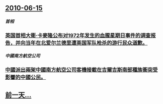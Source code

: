 ## [2010-06-15](/zh/news/2010/06/15/index.md)

##### 首相
### [ 英国首相大衛·卡麥隆公布对1972年发生的血腥星期日事件的调查报告，并向当年在北爱尔兰德里遭英国军队枪杀的游行民众道歉。](/zh/news/2010/06/15/英国首相大衛-卡麥隆公布对1972年发生的血腥星期日事件的调查报告-并向当年在北爱尔兰德里遭英国军队枪杀的游行民众道歉.md)
##### 中國南方航空公司
### [ 中國派出兩架中國南方航空公司客機接載在吉爾吉斯南部種族衝突受影響的中國公民。](/zh/news/2010/06/15/中國派出兩架中國南方航空公司客機接載在吉爾吉斯南部種族衝突受影響的中國公民.md)
## [前一天...](/zh/news/2010/06/14/index.md)

